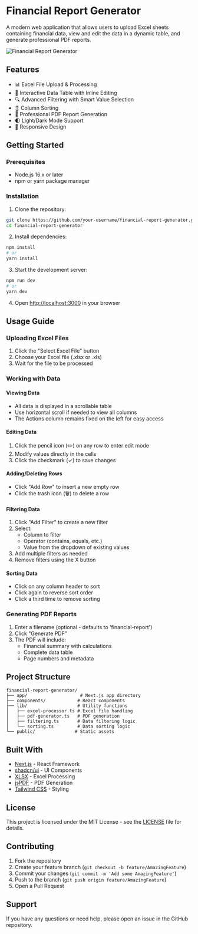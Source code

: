 # Financial Report Generator

A modern web application that allows users to upload Excel sheets containing financial data, view and edit the data in a dynamic table, and generate professional PDF reports.

![Financial Report Generator](https://github.com/your-username/financial-report-generator/raw/main/public/preview.png)

## Features

- 📊 Excel File Upload & Processing
- 📝 Interactive Data Table with Inline Editing
- 🔍 Advanced Filtering with Smart Value Selection
- ↕️ Column Sorting
- 📑 Professional PDF Report Generation
- 🌓 Light/Dark Mode Support
- 📱 Responsive Design

## Getting Started

### Prerequisites

- Node.js 16.x or later
- npm or yarn package manager

### Installation

1. Clone the repository:
```bash
git clone https://github.com/your-username/financial-report-generator.git
cd financial-report-generator
```

2. Install dependencies:
```bash
npm install
# or
yarn install
```

3. Start the development server:
```bash
npm run dev
# or
yarn dev
```

4. Open [http://localhost:3000](http://localhost:3000) in your browser

## Usage Guide

### Uploading Excel Files

1. Click the "Select Excel File" button
2. Choose your Excel file (.xlsx or .xls)
3. Wait for the file to be processed

### Working with Data

#### Viewing Data
- All data is displayed in a scrollable table
- Use horizontal scroll if needed to view all columns
- The Actions column remains fixed on the left for easy access

#### Editing Data
1. Click the pencil icon (✏️) on any row to enter edit mode
2. Modify values directly in the cells
3. Click the checkmark (✓) to save changes

#### Adding/Deleting Rows
- Click "Add Row" to insert a new empty row
- Click the trash icon (🗑️) to delete a row

#### Filtering Data
1. Click "Add Filter" to create a new filter
2. Select:
   - Column to filter
   - Operator (contains, equals, etc.)
   - Value from the dropdown of existing values
3. Add multiple filters as needed
4. Remove filters using the X button

#### Sorting Data
- Click on any column header to sort
- Click again to reverse sort order
- Click a third time to remove sorting

### Generating PDF Reports

1. Enter a filename (optional - defaults to 'financial-report')
2. Click "Generate PDF"
3. The PDF will include:
   - Financial summary with calculations
   - Complete data table
   - Page numbers and metadata

## Project Structure

```
financial-report-generator/
├── app/                    # Next.js app directory
├── components/            # React components
├── lib/                   # Utility functions
│   ├── excel-processor.ts # Excel file handling
│   ├── pdf-generator.ts   # PDF generation
│   ├── filtering.ts       # Data filtering logic
│   └── sorting.ts         # Data sorting logic
└── public/               # Static assets
```

## Built With

- [Next.js](https://nextjs.org/) - React Framework
- [shadcn/ui](https://ui.shadcn.com/) - UI Components
- [XLSX](https://www.npmjs.com/package/xlsx) - Excel Processing
- [jsPDF](https://www.npmjs.com/package/jspdf) - PDF Generation
- [Tailwind CSS](https://tailwindcss.com/) - Styling

## License

This project is licensed under the MIT License - see the [LICENSE](LICENSE) file for details.

## Contributing

1. Fork the repository
2. Create your feature branch (`git checkout -b feature/AmazingFeature`)
3. Commit your changes (`git commit -m 'Add some AmazingFeature'`)
4. Push to the branch (`git push origin feature/AmazingFeature`)
5. Open a Pull Request

## Support

If you have any questions or need help, please open an issue in the GitHub repository.